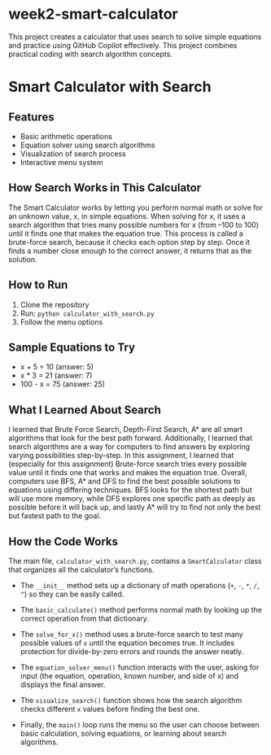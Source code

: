 # week2-smart-calculator
This project creates a calculator that uses search to solve simple equations and practice using GitHub Copilot effectively. This project combines practical coding with search algorithm concepts.

# Smart Calculator with Search
## Features
- Basic arithmetic operations
- Equation solver using search algorithms
- Visualization of search process
- Interactive menu system

## How Search Works in This Calculator
The Smart Calculator works by letting you perform normal math or solve for an unknown value, x, in simple equations. When solving for x, it uses a search algorithm that tries many possible numbers for x (from –100 to 100) until it finds one that makes the equation true. This process is called a brute-force search, because it checks each option step by step. Once it finds a number close enough to the correct answer, it returns that as the solution.

## How to Run
1. Clone the repository
2. Run: `python calculator_with_search.py`
3. Follow the menu options

## Sample Equations to Try
- x + 5 = 10 (answer: 5)
- x * 3 = 21 (answer: 7)
- 100 - x = 75 (answer: 25)

## What I Learned About Search
I learned that Brute Force Search, Depth-First Search, A* are all smart algorithms that look for the best path forward. Additionally, I learned that search algorithms are a way for computers to find answers by exploring varying possibilities step-by-step. In this assignment, I learned that (especially for this assignment) Brute-force search tries every possible value until it finds one that works and makes the equation true. Overall, computers use BFS, A* and DFS to find the best possible solutions to equations using differing techniques. BFS looks for the shortest path but will use more memory, while DFS explores one specific path as deeply as possible before it will back up, and lastly A* will try to find not only the best but fastest path to the goal.

## How the Code Works
The main file, `calculator_with_search.py`, contains a `SmartCalculator` class that organizes all the calculator’s functions.  

- The `__init__` method sets up a dictionary of math operations (`+`, `-`, `*`, `/`, `^`) so they can be easily called.  

- The `basic_calculate()` method performs normal math by looking up the correct operation from that dictionary.  

- The `solve_for_x()` method uses a brute-force search to test many possible values of `x` until the equation becomes true. It includes protection for divide-by-zero errors and rounds the answer neatly.  

- The `equation_solver_menu()` function interacts with the user, asking for input (the equation, operation, known number, and side of x) and displays the final answer.  

- The `visualize_search()` function shows how the search algorithm checks different `x` values before finding the best one.  

- Finally, the `main()` loop runs the menu so the user can choose between basic calculation, solving equations, or learning about search algorithms.